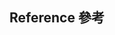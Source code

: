 

## Reference 參考
[](http://alrightchiu.github.io/SecondRound/comparison-sort-merge-sorthe-bing-pai-xu-fa.html)
